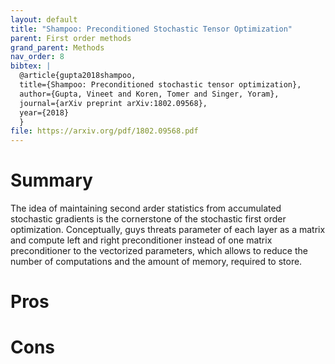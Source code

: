 ```yaml
---
layout: default
title: "Shampoo: Preconditioned Stochastic Tensor Optimization"
parent: First order methods
grand_parent: Methods
nav_order: 8
bibtex: |
  @article{gupta2018shampoo,
  title={Shampoo: Preconditioned stochastic tensor optimization},
  author={Gupta, Vineet and Koren, Tomer and Singer, Yoram},
  journal={arXiv preprint arXiv:1802.09568},
  year={2018}
  }
file: https://arxiv.org/pdf/1802.09568.pdf
---
```

# Summary
The idea of maintaining second arder statistics from accumulated stochastic gradients is the cornerstone of the stochastic first order optimization. Conceptually, guys threats parameter of each layer as a matrix and compute left and right preconditioner instead of one matrix preconditioner to the vectorized parameters, which allows to reduce the number of computations and the amount of memory, required to store.

# Pros

# Cons
